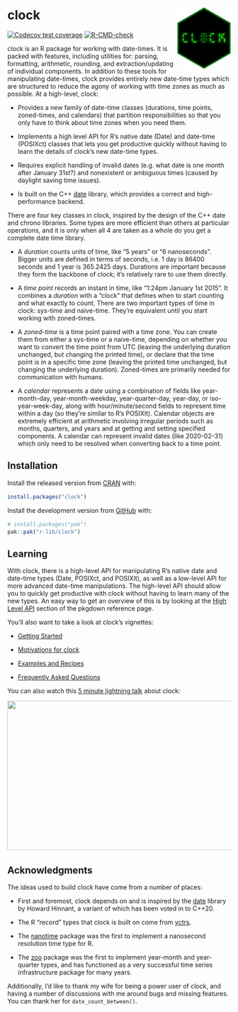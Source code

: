 
<!-- README.md is generated from README.Rmd. Please edit that file -->

# clock <a href="https://clock.r-lib.org"><img src="man/figures/logo.png" align="right" height="138"/></a>

<!-- badges: start -->

[![Codecov test
coverage](https://codecov.io/gh/r-lib/clock/branch/main/graph/badge.svg)](https://app.codecov.io/gh/r-lib/clock?branch=main)
[![R-CMD-check](https://github.com/r-lib/clock/actions/workflows/R-CMD-check.yaml/badge.svg)](https://github.com/r-lib/clock/actions/workflows/R-CMD-check.yaml)

<!-- badges: end -->

clock is an R package for working with date-times. It is packed with
features, including utilities for: parsing, formatting, arithmetic,
rounding, and extraction/updating of individual components. In addition
to these tools for manipulating date-times, clock provides entirely new
date-time types which are structured to reduce the agony of working with
time zones as much as possible. At a high-level, clock:

- Provides a new family of date-time classes (durations, time points,
  zoned-times, and calendars) that partition responsibilities so that
  you only have to think about time zones when you need them.

- Implements a high level API for R’s native date (Date) and date-time
  (POSIXct) classes that lets you get productive quickly without having
  to learn the details of clock’s new date-time types.

- Requires explicit handling of invalid dates (e.g. what date is one
  month after January 31st?) and nonexistent or ambiguous times (caused
  by daylight saving time issues).

- Is built on the C++ [date](https://github.com/HowardHinnant/date)
  library, which provides a correct and high-performance backend.

There are four key classes in clock, inspired by the design of the C++
date and chrono libraries. Some types are more efficient than others at
particular operations, and it is only when all 4 are taken as a whole do
you get a complete date time library.

- A *duration* counts units of time, like “5 years” or “6 nanoseconds”.
  Bigger units are defined in terms of seconds, i.e. 1 day is 86400
  seconds and 1 year is 365.2425 days. Durations are important because
  they form the backbone of clock; it’s relatively rare to use them
  directly.

- A *time point* records an instant in time, like “1:24pm January 1st
  2015”. It combines a *duration* with a “clock” that defines when to
  start counting and what exactly to count. There are two important
  types of time in clock: sys-time and naive-time. They’re equivalent
  until you start working with zoned-times.

- A *zoned-time* is a time point paired with a time zone. You can create
  them from either a sys-time or a naive-time, depending on whether you
  want to convert the time point from UTC (leaving the underlying
  duration unchanged, but changing the printed time), or declare that
  the time point is in a specific time zone (leaving the printed time
  unchanged, but changing the underlying duration). Zoned-times are
  primarily needed for communication with humans.

- A *calendar* represents a date using a combination of fields like
  year-month-day, year-month-weekday, year-quarter-day, year-day, or
  iso-year-week-day, along with hour/minute/second fields to represent
  time within a day (so they’re similar to R’s POSIXlt). Calendar
  objects are extremely efficient at arithmetic involving irregular
  periods such as months, quarters, and years and at getting and setting
  specified components. A calendar can represent invalid dates (like
  2020-02-31) which only need to be resolved when converting back to a
  time point.

## Installation

Install the released version from [CRAN](https://CRAN.R-project.org)
with:

``` r
install.packages("clock")
```

Install the development version from [GitHub](https://github.com/) with:

``` r
# install.packages("pak")
pak::pak("r-lib/clock")
```

## Learning

With clock, there is a high-level API for manipulating R’s native date
and date-time types (Date, POSIXct, and POSIXlt), as well as a low-level
API for more advanced date-time manipulations. The high-level API should
allow you to quickly get productive with clock without having to learn
many of the new types. An easy way to get an overview of this is by
looking at the [High Level
API](https://clock.r-lib.org/reference/index.html#section-high-level-api)
section of the pkgdown reference page.

You’ll also want to take a look at clock’s vignettes:

- [Getting Started](https://clock.r-lib.org/articles/clock.html)

- [Motivations for
  clock](https://clock.r-lib.org/articles/articles/motivations.html)

- [Examples and Recipes](https://clock.r-lib.org/articles/recipes.html)

- [Frequently Asked
  Questions](https://clock.r-lib.org/articles/faq.html)

You can also watch this [5 minute lightning
talk](https://www.rstudio.com/conference/2022/talks/its-about-time/)
about clock:

<p style="text-align:center;">

<a href="https://www.rstudio.com/conference/2022/talks/its-about-time/?wvideo=pzuyostdz8">
<img src="https://embed-ssl.wistia.com/deliveries/3ee43fc82b901742748feddc5d3e9796dcd7d7b9.jpg?image_play_button_size=2x&amp;image_crop_resized=960x540&amp;image_play_button=1&amp;image_play_button_color=4287c7e0" width="600" height="337" style="width: 600px; height: 337px;"/></a>

</p>

## Acknowledgments

The ideas used to build clock have come from a number of places:

- First and foremost, clock depends on and is inspired by the
  [date](https://github.com/HowardHinnant/date) library by Howard
  Hinnant, a variant of which has been voted in to C++20.

- The R “record” types that clock is built on come from
  [vctrs](https://github.com/r-lib/vctrs).

- The [nanotime](https://github.com/eddelbuettel/nanotime) package was
  the first to implement a nanosecond resolution time type for R.

- The [zoo](https://CRAN.R-project.org/package=zoo) package was the
  first to implement year-month and year-quarter types, and has
  functioned as a very successful time series infrastructure package for
  many years.

Additionally, I’d like to thank my wife for being a power user of clock,
and having a number of discussions with me around bugs and missing
features. You can thank her for `date_count_between()`.
